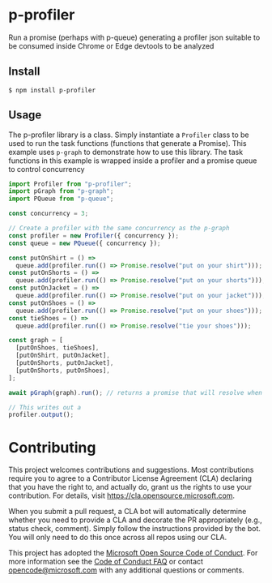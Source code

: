 # p-profiler

Run a promise (perhaps with p-queue) generating a profiler json suitable to be consumed inside Chrome or Edge devtools to be analyzed

## Install

```
$ npm install p-profiler
```

## Usage

The p-profiler library is a class. Simply instantiate a `Profiler` class to be used to run the task functions (functions that generate a Promise). This example uses `p-graph` to demonstrate how to use this library. The task functions in this example is wrapped inside a profiler and a promise queue to control concurrency

```js
import Profiler from "p-profiler";
import pGraph from "p-graph";
import PQueue from "p-queue";

const concurrency = 3;

// Create a profiler with the same concurrency as the p-graph
const profiler = new Profiler({ concurrency });
const queue = new PQueue({ concurrency });

const putOnShirt = () =>
  queue.add(profiler.run(() => Promise.resolve("put on your shirt")));
const putOnShorts = () =>
  queue.add(profiler.run(() => Promise.resolve("put on your shorts")));
const putOnJacket = () =>
  queue.add(profiler.run(() => Promise.resolve("put on your jacket")));
const putOnShoes = () =>
  queue.add(profiler.run(() => Promise.resolve("put on your shoes")));
const tieShoes = () =>
  queue.add(profiler.run(() => Promise.resolve("tie your shoes")));

const graph = [
  [putOnShoes, tieShoes],
  [putOnShirt, putOnJacket],
  [putOnShorts, putOnJacket],
  [putOnShorts, putOnShoes],
];

await pGraph(graph).run(); // returns a promise that will resolve when all the tasks are done from this graph in order

// This writes out a
profiler.output();
```

# Contributing

This project welcomes contributions and suggestions. Most contributions require you to agree to a
Contributor License Agreement (CLA) declaring that you have the right to, and actually do, grant us
the rights to use your contribution. For details, visit https://cla.opensource.microsoft.com.

When you submit a pull request, a CLA bot will automatically determine whether you need to provide
a CLA and decorate the PR appropriately (e.g., status check, comment). Simply follow the instructions
provided by the bot. You will only need to do this once across all repos using our CLA.

This project has adopted the [Microsoft Open Source Code of Conduct](https://opensource.microsoft.com/codeofconduct/).
For more information see the [Code of Conduct FAQ](https://opensource.microsoft.com/codeofconduct/faq/) or
contact [opencode@microsoft.com](mailto:opencode@microsoft.com) with any additional questions or comments.
